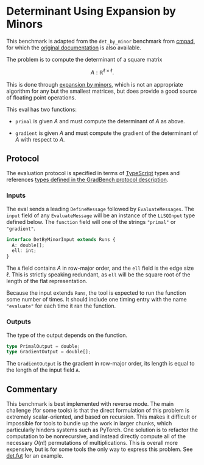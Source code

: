 # Determinant Using Expansion by Minors

This benchmark is adapted from the `det_by_minor` benchmark from
[cmpad][], for which the [original documentation][] is also available.

The problem is to compute the determinant of a square matrix

```math
A : \mathbb{R}^{\ell \times \ell}.
```

This is done through [expansion by minors][], which is not an
appropriate algorithm for any but the smallest matrices, but does
provide a good source of floating point operations.

This eval has two functions:

- `primal` is given $A$ and must compute the determinant of $A$ as above.

- `gradient` is given $A$ and must compute the gradient of the
  determinant of $A$ with respect to $A$.

## Protocol

The evaluation protocol is specified in terms of [TypeScript][] types
and references [types defined in the GradBench protocol
description][protocol].

### Inputs

The eval sends a leading `DefineMessage` followed by
`EvaluateMessages`. The `input` field of any `EvaluateMessage` will be
an instance of the `LLSQInput` type defined below. The `function`
field will one of the strings `"primal"` or `"gradient"`.

```typescript
interface DetByMinorInput extends Runs {
  A: double[];
  ell: int;
}
```

The `A` field contains $A$ in row-major order, and the `ell` field is
the edge size $\ell$. This is strictly speaking redundant, as `ell`
will be the square root of the length of the flat representation.

Because the input extends `Runs`, the tool is expected to run the
function some number of times. It should include one timing entry with
the name `"evaluate"` for each time it ran the function.

### Outputs

The type of the output depends on the function.

```typescript
type PrimalOutput = double;
type GradientOutput = double[];
```

The `GradientOutput` is the gradient in row-major order, its length is
equal to the length of the input field `A`.

## Commentary

This benchmark is best implemented with reverse mode. The main
challenge (for some tools) is that the direct formulation of this
problem is extremely scalar-oriented, and based on recursion. This
makes it difficult or impossible for tools to bundle up the work in
larger chunks, which particularly hinders systems such as PyTorch. One
solution is to refactor the computation to be nonrecursive, and
instead directly compute all of the necessary $O(n!)$ permutations of
multiplications. This is overall more expensive, but is for some tools
the only way to express this problem. See [det.fut][] for an example.

[cmpad]: https://github.com/bradbell/cmpad
[original documentation]: https://cmpad.readthedocs.io/det_by_minor.html
[expansion by minors]: https://mathworld.wolfram.com/DeterminantExpansionbyMinors.html
[protocol]: /CONTRIBUTING.md#types
[typescript]: https://www.typescriptlang.org/
[det.fut]: ../../tools/futhark/det.fut
